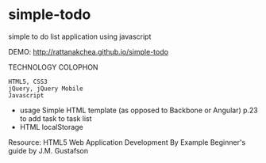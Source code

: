 simple-todo
===========

simple to do list application using javascript

DEMO: http://rattanakchea.github.io/simple-todo

TECHNOLOGY COLOPHON

    HTML5, CSS3
    jQuery, jQuery Mobile
    Javascript

- usage Simple HTML template (as opposed to Backbone or Angular) p.23
        to add task to task list
- HTML localStorage 

Resource:
HTML5 Web Application Development By Example 
Beginner's guide by J.M. Gustafson

